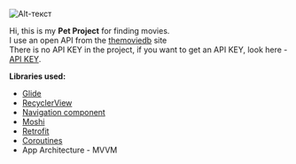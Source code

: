 ![Alt-текст](https://www.themoviedb.org/assets/2/v4/logos/v2/blue_long_2-9665a76b1ae401a510ec1e0ca40ddcb3b0cfe45f1d51b77a308fea0845885648.svg "THE MOVIE DB")


Hi, this is my **Pet Project** for finding movies.   
I use an open API from the [themoviedb](https://www.themoviedb.org/) site   
There is no API KEY in the project, if you want to get an API KEY, look here - [API KEY](https://www.themoviedb.org/documentation/api).

**Libraries used:**
- [Glide](https://github.com/bumptech/glide)
- [RecyclerView](https://developer.android.com/jetpack/androidx/releases/recyclerview?authuser=2&hl=ru)
- [Navigation component](https://developer.android.com/guide/navigation/navigation-getting-started)
- [Moshi](https://github.com/square/moshi)
- [Retrofit](https://github.com/square/retrofit)
- [Coroutines](https://developer.android.com/topic/libraries/architecture/coroutines?hl=de)
- App Architecture - MVVM